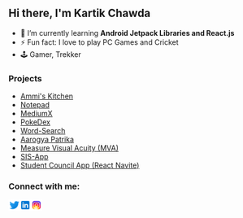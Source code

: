 ## Hi there, I'm Kartik Chawda

- 🌱 I’m currently learning **Android Jetpack Libraries and React.js**
- ⚡ Fun fact: I love to play PC Games and Cricket
- 🕹️ Gamer, Trekker

### Projects

- [Ammi's Kitchen](https://github.com/Ammis-Kitchen)
- [Notepad](https://github.com/KartikCD/Notepad)
- [MediumX](https://github.com/KartikCD/MediumX)
- [PokeDex](https://github.com/KartikCD/PokeDex)
- [Word-Search](https://github.com/KartikCD/Word-Search)
- [Aarogya Patrika](https://github.com/KartikCD/KartikCD/blob/master/ASHA.md)
- [Measure Visual Acuity (MVA)](https://github.com/KartikCD/KartikCD/blob/master/MVA.md)
- [SIS-App](https://github.com/KartikCD/KartikCD/blob/master/SIS-App.md)
- [Student Council App (React Navite)](https://github.com/KartikCD/Student-Council-React-Native)

### Connect with me:

[<img align="left" alt="chawdakartik1 | Twitter" width="22px" src="./icons/twitter.svg" />][twitter]
[<img align="left" alt="Kartik Chawda | LinkedIn" width="22px" src="./icons/linkedin.svg" />][linkedin]
[<img align="left" alt="kartikc_0123 | Instagram" width="22px" src="./icons/instagram.svg" />][instagram]

[twitter]: https://twitter.com/chawdakartik1
[instagram]: https://www.instagram.com/kartikc_0123/
[linkedin]: https://www.linkedin.com/in/kartikchawda
